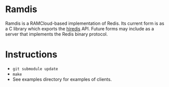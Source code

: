 Ramdis
======
Ramdis is a RAMCloud-based implementation of Redis. Its current form is as a C
library which exports the [hiredis](https://github.com/redis/hiredis) API.
Future forms may include as a server that implements the Redis binary protocol.

# Instructions
* `git submodule update`
* `make`
* See examples directory for examples of clients.

